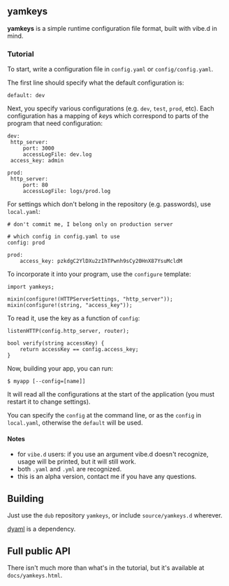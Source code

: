 
## yamkeys

**yamkeys** is a simple runtime configuration file format, built with vibe.d in mind.

### Tutorial

To start, write a configuration file in `config.yaml` or `config/config.yaml`.

The first line should specify what the default configuration is:

	default: dev

Next, you specify various configurations (e.g. `dev`, `test`, `prod`, etc).
Each configuration has a mapping of *key*s which correspond to parts of the program
that need configuration:


	dev:
	 http_server:
	     port: 3000
	     accessLogFile: dev.log
	 access_key: admin
	     
	prod:
	 http_server:
	     port: 80
	     accessLogFile: logs/prod.log


For settings which don't belong in the repository (e.g. passwords), use `local.yaml`:


	# don't commit me, I belong only on production server

	# which config in config.yaml to use
	config: prod

	prod:
	    access_key: pzkdgC2YlDXu2zIhTPwnh9sCy20HnX87YsuMcldM



To incorporate it into your program, use the `configure` template:


	import yamkeys;

	mixin(configure!(HTTPServerSettings, "http_server"));
	mixin(configure!(string, "access_key"));


To read it, use the key as a function of `config`:


	listenHTTP(config.http_server, router);

	bool verify(string accessKey) {
		return accessKey == config.access_key;
	}


Now, building your app, you can run:


	$ myapp [--config=[name]]


It will read all the configurations at the start of the application (you must restart
it to change settings).

You can specify the `config` at the command line, or as the `config` in `local.yaml`,
otherwise the `default` will be used.

#### Notes
  * for `vibe.d` users: if you use an argument vibe.d doesn't recognize, usage will
    be printed, but it will still work.
  * both `.yaml` and `.yml` are recognized.
  * this is an alpha version, contact me if you have any questions.
  
## Building
Just use the `dub` repository `yamkeys`, or include `source/yamkeys.d` wherever.

[dyaml](https://github.com/kiith-sa/D-YAML) is a dependency.

## Full public API
There isn't much more than what's in the tutorial, but it's available at 
`docs/yamkeys.html`.


